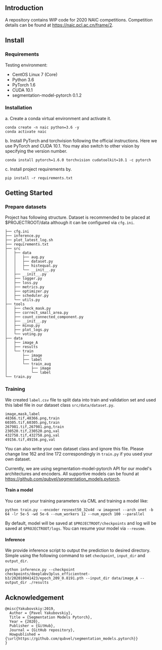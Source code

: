 ## Introduction

A repository contains WIP code for 2020 NAIC competitions. Competition details can be found at https://naic.pcl.ac.cn/frame/2.



## Install

### Requirements

Testing environment:

- CentOS Linux 7 (Core)
- Python 3.6
- PyTorch 1.6
- CUDA 10.1
- segmentation-model-pytorch 0.1.2

### Installation

a. Create a conda virtual environment and activate it.

```shell
conda create -n naic python=3.6 -y
conda activate naic
```

b. Install PyTorch and torchvision following the official instructions. Here we use PyTorch and CUDA 10.1. You may also switch to other vision by specifying the version number.

```shell
conda install pytorch=1.6.0 torchvision cudatoolkit=10.1 -c pytorch
```

c. Install project requirements by.

```she
pip install -r requirements.txt
```

## Getting Started

### Prepare datasets

Project has following structure. Dataset is recommended to be placed at $PROJECTROOT/data although it can be configured via `cfg.ini`.

```shell
├── cfg.ini
├── inference.py
├── plot_latest_log.sh
├── requirements.txt
├── src
│   ├── data
│   │   ├── aug.py
│   │   ├── dataset.py
│   │   ├── histequal.py
│   │   └── __init__.py
│   ├── __init__.py
│   ├── logger.py
│   ├── loss.py
│   ├── metrics.py
│   ├── optimizer.py
│   ├── scheduler.py
│   └── utils.py
├── tools
│   ├── check_mask.py
│   ├── correct_small_area.py
│   ├── count_connected_component.py
│   ├── __init__.py
│   ├── mixup.py
│   ├── plot_logs.py
│   └── voting.py
├── data
│   ├── image_A
│   ├── results
│   └── train
│       ├── image
│       ├── label
│       └── train_aug
│           ├── image
│           └── label
└── train.py
```

### Training

We created `label.csv` file to split data into train and validation set and used this label file in our dataset class `src/data/dataset.py`.

```shell
image,mask,label
48366.tif,48366.png,train
60305.tif,60305.png,train
267981.tif,267981.png,train
230520.tif,230520.png,val
432758.tif,432758.png,val
49156.tif,49156.png,val
```

You can also write your own dataset class and ignore this file. Please change line 162 and line 172 correspondingly in `train.py` if you used your own dataset.

Currently, we are using segmentation-model-pytorch API for our model's architectures and encoders. All supportive models can be found at https://github.com/qubvel/segmentation_models.pytorch.

#### Train a model

You can set your training parameters via CML and training a model like:

```shell
python train.py --encoder resnext50_32x4d -w imagenet --arch unet -b 64 -lr 5e-5 -wd 5e-6 --num_workers 12 --num_epoch 100 --parallel
```

By default, model will be saved at `$PROJECTROOT/checkpoints` and log will be saved at `$PROJECTROOT/logs`. You can resume your model via `--reusme`.

#### Inference

We provide inference script to output the prediction to desired directory. Simple using the following command to set `checkpoint`, `input_dir` and `output_dir`.

```shell
python inference.py --checkpoint checkpoints/deeplabv3plus_efficientnet-b3/202010041423/epoch_209_0.8191.pth --input_dir data/image_A --output_dir ./results
```



## Acknowledgement

```
@misc{Yakubovskiy:2019,
  Author = {Pavel Yakubovskiy},
  Title = {Segmentation Models Pytorch},
  Year = {2020},
  Publisher = {GitHub},
  Journal = {GitHub repository},
  Howpublished = {\url{https://github.com/qubvel/segmentation_models.pytorch}}
}
```

 